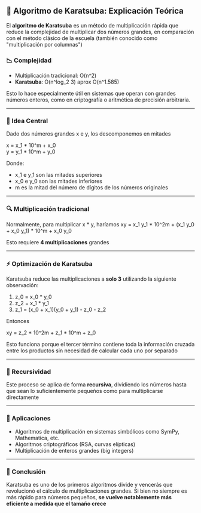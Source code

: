 ## 🧠 Algoritmo de Karatsuba: Explicación Teórica

El **algoritmo de Karatsuba** es un método de multiplicación rápida que reduce la complejidad de multiplicar dos números grandes, en comparación con el método clásico de la escuela (también conocido como "multiplicación por columnas")
  
### 📉 Complejidad

- Multiplicación tradicional: O(n^2)
- **Karatsuba**: O(n^log_2 3) aprox O(n^1.585)

Esto lo hace especialmente útil en sistemas que operan con grandes números enteros, como en criptografía o aritmética de precisión arbitraria.

---

### 🧩 Idea Central

Dado dos números grandes x e y, los descomponemos en mitades

x = x_1 * 10^m + x_0  
y = y_1 * 10^m + y_0


Donde:
- x_1 e y_1 son las mitades superiores
- x_0 e y_0 son las mitades inferiores
- m es la mitad del número de dígitos de los números originales

---

### 🔍 Multiplicación tradicional

Normalmente, para multiplicar x * y, haríamos xy = x_1 y_1 * 10^2m + (x_1 y_0 + x_0 y_1) * 10^m + x_0 y_0

Esto requiere **4 multiplicaciones** grandes

---

### ⚡ Optimización de Karatsuba

Karatsuba reduce las multiplicaciones a **solo 3** utilizando la siguiente observación:

1. z_0 = x_0 * y_0
2. z_2 = x_1 * y_1
3. z_1 = (x_0 + x_1)(y_0 + y_1) - z_0 - z_2

Entonces

xy = z_2 * 10^2m + z_1 * 10^m + z_0

Esto funciona porque el tercer término contiene toda la información cruzada entre los productos sin necesidad de calcular cada uno por separado

---

### 🔁 Recursividad

Este proceso se aplica de forma **recursiva**, dividiendo los números hasta que sean lo suficientemente pequeños como para multiplicarse directamente

---

### 📌 Aplicaciones

- Algoritmos de multiplicación en sistemas simbólicos como SymPy, Mathematica, etc.
- Algoritmos criptográficos (RSA, curvas elípticas)
- Multiplicación de enteros grandes (big integers)

---

### 🧠 Conclusión

Karatsuba es uno de los primeros algoritmos divide y vencerás que revolucionó el cálculo de multiplicaciones grandes. Si bien no siempre es más rápido para números pequeños, **se vuelve notablemente más eficiente a medida que el tamaño crece**

